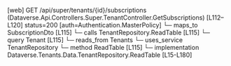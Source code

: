 [web] GET /api/super/tenants/{id}/subscriptions  (Dataverse.Api.Controllers.Super.TenantController.GetSubscriptions)  [L112–L120] status=200 [auth=Authentication.MasterPolicy]
  └─ maps_to SubscriptionDto [L115]
  └─ calls TenantRepository.ReadTable [L115]
  └─ query Tenant [L115]
    └─ reads_from Tenants
  └─ uses_service TenantRepository
    └─ method ReadTable [L115]
      └─ implementation Dataverse.Tenants.Data.TenantRepository.ReadTable [L15-L180]

